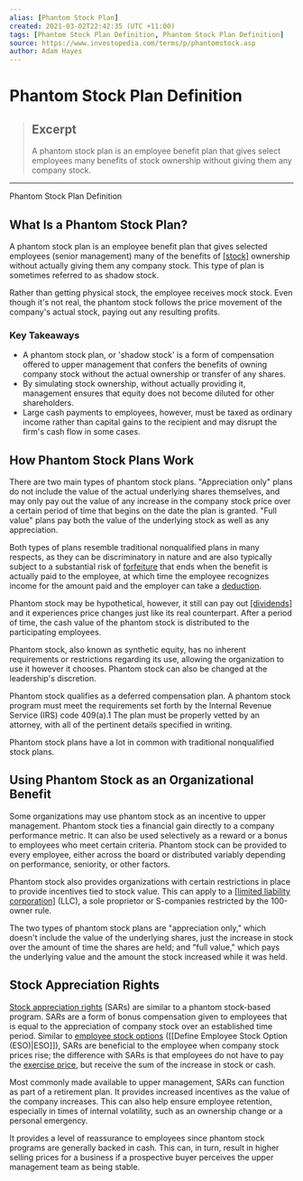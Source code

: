 ```yaml
---
alias: [Phantom Stock Plan]
created: 2021-03-02T22:42:35 (UTC +11:00)
tags: [Phantom Stock Plan Definition, Phantom Stock Plan Definition]
source: https://www.investopedia.com/terms/p/phantomstock.asp
author: Adam Hayes
---
```


# Phantom Stock Plan Definition

> ## Excerpt
> A phantom stock plan is an employee benefit plan that gives select employees many benefits of stock ownership without giving them any company stock.

---

Phantom Stock Plan Definition
## What Is a Phantom Stock Plan?

A phantom stock plan is an employee benefit plan that gives selected employees (senior management) many of the benefits of [[stock]](https://www.investopedia.com/terms/s/stock.asp) ownership without actually giving them any company stock. This type of plan is sometimes referred to as shadow stock.

Rather than getting physical stock, the employee receives mock stock. Even though it's not real, the phantom stock follows the price movement of the company's actual stock, paying out any resulting profits.

### Key Takeaways

-   A phantom stock plan, or 'shadow stock' is a form of compensation offered to upper management that confers the benefits of owning company stock without the actual ownership or transfer of any shares.
-   By simulating stock ownership, without actually providing it, management ensures that equity does not become diluted for other shareholders.
-   Large cash payments to employees, however, must be taxed as ordinary income rather than capital gains to the recipient and may disrupt the firm's cash flow in some cases. 

## How Phantom Stock Plans Work

There are two main types of phantom stock plans. "Appreciation only" plans do not include the value of the actual underlying shares themselves, and may only pay out the value of any increase in the company stock price over a certain period of time that begins on the date the plan is granted. "Full value" plans pay both the value of the underlying stock as well as any appreciation.

Both types of plans resemble traditional nonqualified plans in many respects, as they can be discriminatory in nature and are also typically subject to a substantial risk of [forfeiture](https://www.investopedia.com/terms/f/forfeiture.asp) that ends when the benefit is actually paid to the employee, at which time the employee recognizes income for the amount paid and the employer can take a [deduction](https://www.investopedia.com/terms/d/deduction.asp).

Phantom stock may be hypothetical, however, it still can pay out [[dividends]](https://www.investopedia.com/terms/d/dividend.asp) and it experiences price changes just like its real counterpart. After a period of time, the cash value of the phantom stock is distributed to the participating employees.

Phantom stock, also known as synthetic equity, has no inherent requirements or restrictions regarding its use, allowing the organization to use it however it chooses. Phantom stock can also be changed at the leadership's discretion.

Phantom stock qualifies as a deferred compensation plan. A phantom stock program must meet the requirements set forth by the Internal Revenue Service (IRS) code 409(a).1 The plan must be properly vetted by an attorney, with all of the pertinent details specified in writing.

Phantom stock plans have a lot in common with traditional nonqualified stock plans.

## Using Phantom Stock as an Organizational Benefit

Some organizations may use phantom stock as an incentive to upper management. Phantom stock ties a financial gain directly to a company performance metric. It can also be used selectively as a reward or a bonus to employees who meet certain criteria. Phantom stock can be provided to every employee, either across the board or distributed variably depending on performance, seniority, or other factors.

Phantom stock also provides organizations with certain restrictions in place to provide incentives tied to stock value. This can apply to a [[limited liability corporation]](https://www.investopedia.com/terms/l/llc.asp) (LLC), a sole proprietor or S-companies restricted by the 100-owner rule.

The two types of phantom stock plans are "appreciation only," which doesn't include the value of the underlying shares, just the increase in stock over the amount of time the shares are held; and "full value," which pays the underlying value and the amount the stock increased while it was held.

## Stock Appreciation Rights

[Stock appreciation rights](https://www.investopedia.com/terms/s/sar.asp) (SARs) are similar to a phantom stock-based program. SARs are a form of bonus compensation given to employees that is equal to the appreciation of company stock over an established time period. Similar to [employee stock options](https://www.investopedia.com/terms/e/eso.asp) ([[Define Employee Stock Option (ESO)|ESO]]), SARs are beneficial to the employee when company stock prices rise; the difference with SARs is that employees do not have to pay the [exercise price](https://www.investopedia.com/terms/e/exerciseprice.asp), but receive the sum of the increase in stock or cash.

Most commonly made available to upper management, SARs can function as part of a retirement plan. It provides increased incentives as the value of the company increases. This can also help ensure employee retention, especially in times of internal volatility, such as an ownership change or a personal emergency.

It provides a level of reassurance to employees since phantom stock programs are generally backed in cash. This can, in turn, result in higher selling prices for a business if a prospective buyer perceives the upper management team as being stable.
